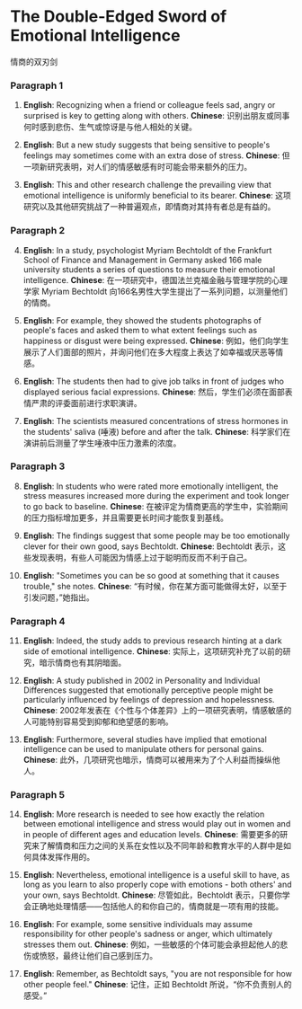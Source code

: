 # The Double-Edged Sword of Emotional Intelligence  

情商的双刃剑

### Paragraph 1
1. **English**: Recognizing when a friend or colleague feels sad, angry or surprised is key to getting along with others.
   **Chinese**: 识别出朋友或同事何时感到悲伤、生气或惊讶是与他人相处的关键。

2. **English**: But a new study suggests that being sensitive to people's feelings may sometimes come with an extra dose of stress.
   **Chinese**: 但一项新研究表明，对人们的情感敏感有时可能会带来额外的压力。

3. **English**: This and other research challenge the prevailing view that emotional intelligence is uniformly beneficial to its bearer.
   **Chinese**: 这项研究以及其他研究挑战了一种普遍观点，即情商对其持有者总是有益的。

### Paragraph 2
4. **English**: In a study, psychologist Myriam Bechtoldt of the Frankfurt School of Finance and Management in Germany asked 166 male university students a series of questions to measure their emotional intelligence.
   **Chinese**: 在一项研究中，德国法兰克福金融与管理学院的心理学家 Myriam Bechtoldt 向166名男性大学生提出了一系列问题，以测量他们的情商。

5. **English**: For example, they showed the students photographs of people's faces and asked them to what extent feelings such as happiness or disgust were being expressed.
   **Chinese**: 例如，他们向学生展示了人们面部的照片，并询问他们在多大程度上表达了如幸福或厌恶等情感。

6. **English**: The students then had to give job talks in front of judges who displayed serious facial expressions.
   **Chinese**: 然后，学生们必须在面部表情严肃的评委面前进行求职演讲。

7. **English**: The scientists measured concentrations of stress hormones in the students' saliva (唾液) before and after the talk.
   **Chinese**: 科学家们在演讲前后测量了学生唾液中压力激素的浓度。

### Paragraph 3
8. **English**: In students who were rated more emotionally intelligent, the stress measures increased more during the experiment and took longer to go back to baseline.
   **Chinese**: 在被评定为情商更高的学生中，实验期间的压力指标增加更多，并且需要更长时间才能恢复到基线。

9. **English**: The findings suggest that some people may be too emotionally clever for their own good, says Bechtoldt.
   **Chinese**: Bechtoldt 表示，这些发现表明，有些人可能因为情感上过于聪明而反而不利于自己。

10. **English**: "Sometimes you can be so good at something that it causes trouble," she notes.
    **Chinese**: “有时候，你在某方面可能做得太好，以至于引发问题，”她指出。

### Paragraph 4
11. **English**: Indeed, the study adds to previous research hinting at a dark side of emotional intelligence.
    **Chinese**: 实际上，这项研究补充了以前的研究，暗示情商也有其阴暗面。

12. **English**: A study published in 2002 in Personality and Individual Differences suggested that emotionally perceptive people might be particularly influenced by feelings of depression and hopelessness.
    **Chinese**: 2002年发表在《个性与个体差异》上的一项研究表明，情感敏感的人可能特别容易受到抑郁和绝望感的影响。

13. **English**: Furthermore, several studies have implied that emotional intelligence can be used to manipulate others for personal gains.
    **Chinese**: 此外，几项研究也暗示，情商可以被用来为了个人利益而操纵他人。

### Paragraph 5
14. **English**: More research is needed to see how exactly the relation between emotional intelligence and stress would play out in women and in people of different ages and education levels.
    **Chinese**: 需要更多的研究来了解情商和压力之间的关系在女性以及不同年龄和教育水平的人群中是如何具体发挥作用的。

15. **English**: Nevertheless, emotional intelligence is a useful skill to have, as long as you learn to also properly cope with emotions - both others' and your own, says Bechtoldt.
    **Chinese**: 尽管如此，Bechtoldt 表示，只要你学会正确地处理情感——包括他人的和你自己的，情商就是一项有用的技能。

16. **English**: For example, some sensitive individuals may assume responsibility for other people's sadness or anger, which ultimately stresses them out.
    **Chinese**: 例如，一些敏感的个体可能会承担起他人的悲伤或愤怒，最终让他们自己感到压力。

17. **English**: Remember, as Bechtoldt says, "you are not responsible for how other people feel."
    **Chinese**: 记住，正如 Bechtoldt 所说，“你不负责别人的感受。”
